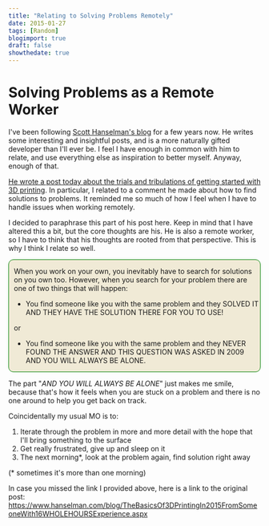 ```yaml
---
title: "Relating to Solving Problems Remotely"
date: 2015-01-27
tags: [Random]
blogimport: true
draft: false
showthedate: true
---
```


<h1>Solving Problems as a Remote Worker</h1> <p>I've been following <a href="http://www.hanselman.com/" target="_blank">Scott Hanselman's blog</a> for a few years now.  He writes some interesting and insightful posts, and is a more naturally gifted developer than I'll ever be.  I feel I have enough in common with him to relate, and use everything else as inspiration to better myself.  Anyway, enough of that. </p> <p><a href="https://www.hanselman.com/blog/TheBasicsOf3DPrintingIn2015FromSomeoneWith16WHOLEHOURSExperience.aspx" target="_blank">He wrote a post today about the trials and tribulations of getting started with 3D printing</a>.  In particular, I related to a comment he made about how to find solutions to problems.  It reminded me so much of how I feel when I have to handle issues when working remotely. </p> <p>I decided to paraphrase this part of his post here.  Keep in mind that I have altered this a bit, but the core thoughts are his.  He is also a remote worker, so I have to think that his thoughts are rooted from that perspective.  This is why I think I relate so well.</p> <div style=" border: #008000 1px solid; padding-left: 10px; border-radius: 10px; background-color: #F0EAD6;"><p>When you work on your own, you inevitably have to search for solutions on you own too.  However, when you search for your problem there are one of two things that will happen: </p> <p><ul><li>You find someone like you with the same problem and they SOLVED IT AND THEY HAVE THE SOLUTION THERE FOR YOU TO USE!</li></ul>or <ul><li>You find someone like you with the same problem and they NEVER FOUND THE ANSWER AND THIS QUESTION WAS ASKED IN 2009 AND YOU WILL ALWAYS BE ALONE.</li></ul></p></div> <p>The part "<i>AND YOU WILL ALWAYS BE ALONE</i>" just makes me smile, because that's how it feels when you are stuck on a problem and there is no one around to help you get back on track. </p> <p>Coincidentally my usual MO is to: <ol><li>Iterate through the problem in more and more detail with the hope that I'll bring something to the surface</li><li>Get really frustrated, give up and sleep on it</li><li>The next morning*, look at the problem again, find solution right away</li></ol></p> <p>(* sometimes it's more than one morning)</p> <p>In case you missed the link I provided above, here is a link to the original post:<br /><a target="_blank" href="https://www.hanselman.com/blog/TheBasicsOf3DPrintingIn2015FromSomeoneWith16WHOLEHOURSExperience.aspx">https://www.hanselman.com/blog/TheBasicsOf3DPrintingIn2015FromSomeoneWith16WHOLEHOURSExperience.aspx</a></p>
